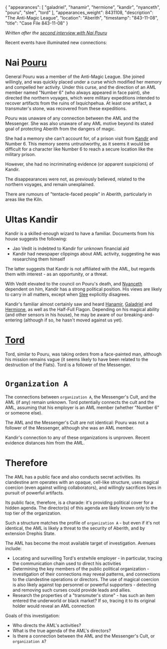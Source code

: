 {
    "appearances": [
        "galadriel",
        "hanamir",
        "hermione",
        "kandir",
        "nyanceth",
        "pouru",
        "slee",
        "tord"
    ],
    "appearances_weight": 8431108,
    "description": "The Anti-Magic League",
    "location": "Aberith",
    "timestamp": "843-11-08",
    "title": "Case File 843-11-08"
}

*Written after the [second interview with Nai Pouru](/chapters/interview-with-a-champ-liar/)*

Recent events have illuminated new connections:

# Nai [Pouru](/characters/pouru/)

General Pouru was a member of the Anti-Magic League. She joined willingly, and was quickly placed under a curse which modified her memory and compelled her activity. Under this curse, and the direction of an AML member named "Number 6" (who always appeared in face paint), she directed the northern voyages, which were military expeditions intended to recover artifacts from the ruins of Ixquichpehua. At least one artifact, a transmuter's stone, was recovered from these expeditions.

Pouru was unaware of any connection between the AML and the Messenger. She was also unaware of any AML motive beyond its stated goal of protecting Aberith from the dangers of magic.

She had a memory she can't account for, of a prison visit from [Kandir](/characters/kandir/) and Number 6. This memory seems untrustworthy, as it seems it would be difficult for a character like Number 6 to reach a secure location like the military prison.

However, she had no incriminating evidence (or apparent suspicions) of Kandir.

The disappearances were not, as previously believed, related to the northern voyages, and remain unexplained.

There are rumours of "tentacle-faced people" in Aberith, particularly in areas like the Kiln.

# Ultas Kandir

Kandir is a skilled-enough wizard to have a familiar. Documents from his house suggests the following:

* Jao Vedit is indebted to Kandir for unknown financial aid
* Kandir had newspaper clippings about AML activity, suggesting he was researching them himself

The latter suggests that Kandir is not affiliated with the AML, but regards them with interest - as an opportunity, or a threat.

With Vedit elevated to the council on Pouru's death, and [Nyanceth](/characters/nyanceth/) dependent on him, Kandir has a strong political position. His views are likely to carry in all matters, except when [Slee](/characters/slee/) explicitly disagrees.

Kandir's familiar almost certainly saw and heard [Hanamir](/characters/hanamir/), [Galadriel](/characters/galadriel/) and [Hermione](/characters/hermione/), as well as the Half-Full Flagon. Depending on his magical ability (and other sensors in his house), he may be aware of our breaking-and-entering (although if so, he hasn't moved against us yet).

# [Tord](/characters/tord/)

Tord, similar to Pouru, was taking orders from a face-painted man, although his mission remains vague (it seems likely to have been related to the destruction of the Flats). Tord is a follower of the Messenger.

# `Organization A`

The connections between `organization A`, the Messenger's Cult, and the AML (if any) remain unknown. Tord potentially connects the cult and the AML, assuming that his employer is an AML member (whether "Number 6" or someone else).

The AML and the Messenger's Cult are not identical: Pouru was not a follower of the Messenger, although she was an AML member.

Kandir's connection to any of these organizations is unproven. Recent evidence distances him from the AML.

# Therefore

The AML has a public face and also conducts secret activities. Its clandestine arm operates with an opaque, cell-like structure, uses magical coercion (even against willing collaborators), and willingly sacrifices lives in pursuit of powerful artifacts.

Its public face, therefore, is a charade: it's providing political cover for a hidden agenda. The director(s) of this agenda are likely known only to the top tier of the organization.

Such a structure matches the profile of `organization A` - but even if it's not identical, the AML is likely a threat to the security of Aberith, and by extension Drephis State.

The AML has become the most available target of investigation. Avenues include:

* Locating and surveilling Tord's erstwhile employer - in particular, tracing the communication chain used to direct his activities
* Determining the key members of the public political organization - investigation of their connections may reveal patterns, and connections to the clandestine operations or directors. The use of magical coercion is also likely against top personnel or powerful supporters - detecting and removing such curses could provide leads and allies.
* Research the properties of a "transmuter's stone" - has such an item entered the underworld or black market? If so, tracing it to its original holder would reveal an AML connection

Goals of this investigation:

* Who directs the AML's activities?
* What is the true agenda of the AML's directors?
* Is there a connection between the AML and the Messenger's Cult, or `organization A`?
